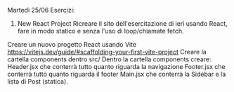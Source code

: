 Martedì 25/06
Esercizi:

1. New React Project
   Ricreare il sito dell'esercitazione di ieri usando React, fare in modo statico e senza l'uso di loop/chiamate fetch.

Creare un nuovo progetto React usando Vite https://vitejs.dev/guide/#scaffolding-your-first-vite-project
Creare la cartella components dentro src/
Dentro la cartella components creare:
Header.jsx che conterrà tutto quanto riguarda la navigazione
Footer.jsx che conterrà tutto quanto riguarda il footer
Main.jsx che conterrà la Sidebar e la lista di Post (statica).
